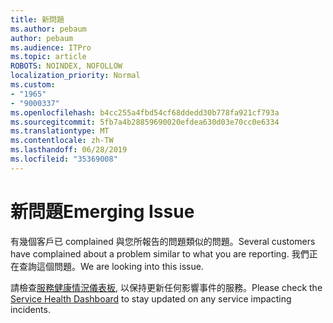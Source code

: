 ```yaml
---
title: 新問題
ms.author: pebaum
author: pebaum
ms.audience: ITPro
ms.topic: article
ROBOTS: NOINDEX, NOFOLLOW
localization_priority: Normal
ms.custom:
- "1965"
- "9000337"
ms.openlocfilehash: b4cc255a4fbd54cf68ddedd30b778fa921cf793a
ms.sourcegitcommit: 5fb7a4b28859690020efdea630d03e70cc0e6334
ms.translationtype: MT
ms.contentlocale: zh-TW
ms.lasthandoff: 06/28/2019
ms.locfileid: "35369008"
---
```

# <a name="emerging-issue"></a><span data-ttu-id="24113-102">新問題</span><span class="sxs-lookup"><span data-stu-id="24113-102">Emerging Issue</span></span>

<span data-ttu-id="24113-103">有幾個客戶已 complained 與您所報告的問題類似的問題。</span><span class="sxs-lookup"><span data-stu-id="24113-103">Several customers have complained about a problem similar to what you are reporting.</span></span> <span data-ttu-id="24113-104">我們正在查詢這個問題。</span><span class="sxs-lookup"><span data-stu-id="24113-104">We are looking into this issue.</span></span>

<span data-ttu-id="24113-105">請檢查[服務健康情況儀表板](https://admin.microsoft.com/adminportal/home#/servicehealth), 以保持更新任何影響事件的服務。</span><span class="sxs-lookup"><span data-stu-id="24113-105">Please check the [Service Health Dashboard](https://admin.microsoft.com/adminportal/home#/servicehealth) to stay updated on any service impacting incidents.</span></span>
